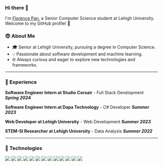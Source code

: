 ### Hi there 👋

I'm [Florence Pan](https://www.linkedin.com/in/florence-pan/), a Senior Computer Science student at Lehigh University. Welcome to my GitHub profile! 🚀  

### 😎 About Me
- 🎓 Senior at Lehigh University, pursuing a degree in Computer Science.
- 💡 Passionate about software development and machine learning.
- 🌐 Always curious and eager to explore new technologies and frameworks.
****
### 🌟 Experience
**Software Engineer Intern at Studio Corsair** - Full Stack Development ***Spring 2024***

**Software Engineer Intern at Dapa Technology** - C# Developer ***Summer 2023***

**Web Developer at Lehigh University** - Web Development ***Summer 2023***

**STEM-SI Researcher at Lehigh University** - Data Analysis ***Summer 2022***
****
### 🤖 Technologies
<img src="https://img.shields.io/badge/Java-007396?logo=java&logoColor=white&style=for-the-badge" />

<img src="https://img.shields.io/badge/JavaScript-F7DF1E?logo=javascript&logoColor=black&style=for-the-badge" />

<img src="https://img.shields.io/badge/Python-3776AB?logo=python&logoColor=white&style=for-the-badge" />

<img src="https://img.shields.io/badge/SQL-4479A1?logo=postgresql&logoColor=white&style=for-the-badge" />

<img src="https://img.shields.io/badge/C%23-239120?logo=c-sharp&logoColor=white&style=for-the-badge" />

<img src="https://img.shields.io/badge/C++-00599C?logo=c%2B%2B&logoColor=white&style=for-the-badge" />

<img src="https://img.shields.io/badge/TypeScript-3178C6?logo=typescript&logoColor=white&style=for-the-badge" />

<img src="https://img.shields.io/badge/HTML5-E34F26?logo=html5&logoColor=white&style=for-the-badge" />

<img src="https://img.shields.io/badge/CSS3-1572B6?logo=css3&logoColor=white&style=for-the-badge" />

<img src="https://img.shields.io/badge/Vue.js-4FC08D?logo=vue.js&logoColor=white&style=for-the-badge" />

<img src="https://img.shields.io/badge/React.js-61DAFB?logo=react&logoColor=white&style=for-the-badge" />

<img src="https://img.shields.io/badge/Node.js-339933?logo=node.js&logoColor=white&style=for-the-badge" />

<img src="https://img.shields.io/badge/Express.js-000000?logo=express&logoColor=white&style=for-the-badge" />

<!--
**JunyiPan-F/JunyiPan-F** is a ✨ _special_ ✨ repository because its `README.md` (this file) appears on your GitHub profile.

Here are some ideas to get you started:

- 🔭 I’m currently working on ...
- 🌱 I’m currently learning ...
- 👯 I’m looking to collaborate on ...
- 🤔 I’m looking for help with ...
- 💬 Ask me about ...
- 📫 How to reach me: ...
- 😄 Pronouns: ...
- ⚡ Fun fact: ...
-->
